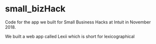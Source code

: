 # small_bizHack

Code for the app we built for Small Business Hacks at Intuit in November 2018.

We built a web app called Lexii which is short for lexicographical
